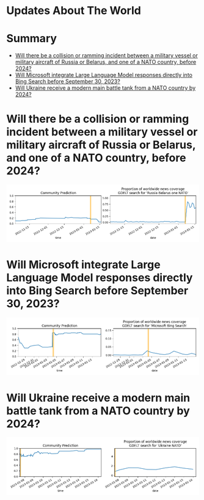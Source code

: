 
Updates About The World
=======================

Summary
=======

* [Will there be a collision or ramming incident between a military vessel or military aircraft of Russia or Belarus, and one of a NATO country, before 2024?](#will-there-be-a-collision-or-ramming-incident-between-a-military-vessel-or-military-aircraft-of-russia-or-belarus-and-one-of-a-nato-country-before-2024)
* [Will Microsoft integrate Large Language Model responses directly into Bing Search before September 30, 2023?](#will-microsoft-integrate-large-language-model-responses-directly-into-bing-search-before-september-30-2023)
* [Will Ukraine receive a modern main battle tank from a NATO country by 2024?](#will-ukraine-receive-a-modern-main-battle-tank-from-a-nato-country-by-2024)

# Will there be a collision or ramming incident between a military vessel or military aircraft of Russia or Belarus, and one of a NATO country, before 2024?


![Russia-NATO ramming incident by 2024](assets/02.png)
# Will Microsoft integrate Large Language Model responses directly into Bing Search before September 30, 2023?


![Large Language Model in Bing Search](assets/03.png)
# Will Ukraine receive a modern main battle tank from a NATO country by 2024?


![NATO tanks to Ukraine by 2024](assets/07.png)
